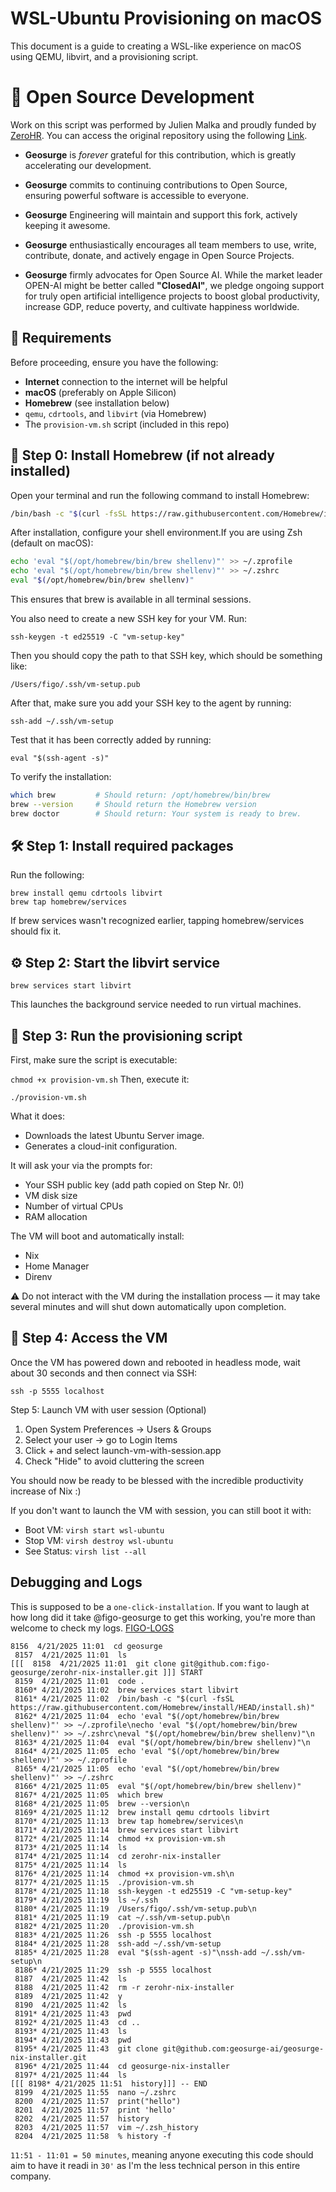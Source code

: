 # WSL-Ubuntu Provisioning on macOS

This document is a guide to creating a WSL-like experience on macOS using QEMU, libvirt, and a provisioning script.

# 👐 Open Source Development

Work on this script was performed by Julien Malka and proudly funded by [ZeroHR](https://app.zerohr.io). You can access the original repository using the following [Link](https://github.com/doma-engineering/zerohr-nix-installer).

- **Geosurge** is _forever_ grateful for this contribution, which is greatly accelerating our development.


- **Geosurge** commits to continuing contributions to Open Source, ensuring powerful software is accessible to everyone.


- **Geosurge** Engineering will maintain and support this fork, actively keeping it awesome.


- **Geosurge** enthusiastically encourages all team members to use, write, contribute, donate, and actively engage in Open Source Projects.


- **Geosurge** firmly advocates for Open Source AI. While the market leader OPEN-AI might be better called **"ClosedAI"**, we pledge ongoing support for truly open artificial intelligence projects to boost global productivity, increase GDP, reduce poverty, and cultivate happiness worldwide.


## 🚧 Requirements

Before proceeding, ensure you have the following:

- **Internet** connection to the internet will be helpful
- **macOS** (preferably on Apple Silicon)
- **Homebrew** (see installation below)
- `qemu`, `cdrtools`, and `libvirt` (via Homebrew)
- The `provision-vm.sh` script (included in this repo)

## 🧰 Step 0: Install Homebrew (if not already installed)

Open your terminal and run the following command to install Homebrew:

```sh
/bin/bash -c "$(curl -fsSL https://raw.githubusercontent.com/Homebrew/install/HEAD/install.sh)"
```

After installation, configure your shell environment.If you are using Zsh (default on macOS):

```bash
echo 'eval "$(/opt/homebrew/bin/brew shellenv)"' >> ~/.zprofile
echo 'eval "$(/opt/homebrew/bin/brew shellenv)"' >> ~/.zshrc
eval "$(/opt/homebrew/bin/brew shellenv)"
```
This ensures that brew is available in all terminal sessions.

You also need to create a new SSH key for your VM. Run:

`ssh-keygen -t ed25519 -C "vm-setup-key"`

Then you should copy the path to that SSH key, which should be something like:

`/Users/figo/.ssh/vm-setup.pub`


After that, make sure you add your SSH key to the agent by running:

`ssh-add ~/.ssh/vm-setup`

Test that it has been correctly added by running:

`eval "$(ssh-agent -s)"`

To verify the installation:

```sh
which brew         # Should return: /opt/homebrew/bin/brew
brew --version     # Should return the Homebrew version
brew doctor        # Should return: Your system is ready to brew.
```


## 🛠️ Step 1: Install required packages
Run the following:

```
brew install qemu cdrtools libvirt
brew tap homebrew/services
```

If brew services wasn't recognized earlier, tapping homebrew/services should fix it.

## ⚙️ Step 2: Start the libvirt service


`brew services start libvirt`


This launches the background service needed to run virtual machines.


## 📜 Step 3: Run the provisioning script

First, make sure the script is executable:

`chmod +x provision-vm.sh`
Then, execute it:

`./provision-vm.sh`

What it does:

- Downloads the latest Ubuntu Server image.
- Generates a cloud-init configuration.

It will ask your via the prompts for:

- Your SSH public key (add path copied on Step Nr. 0!)
- VM disk size
- Number of virtual CPUs
- RAM allocation


The VM will boot and automatically install:
- Nix
- Home Manager
- Direnv


⚠️ Do not interact with the VM during the installation process — it may take several minutes and will shut down automatically upon completion.


## 🔌 Step 4: Access the VM

Once the VM has powered down and rebooted in headless mode, wait about 30 seconds and then connect via SSH:

```
ssh -p 5555 localhost
```

Step 5: Launch VM with user session (Optional)

1. Open System Preferences → Users & Groups
2. Select your user → go to Login Items
3. Click + and select launch-vm-with-session.app
4. Check "Hide" to avoid cluttering the screen


You should now be ready to be blessed with the incredible productivity increase of Nix :)

If you don't want to launch the VM with session, you can still boot it with:

- Boot VM: `virsh start wsl-ubuntu`
- Stop VM: `virsh destroy wsl-ubuntu`
- See Status: `virsh list --all`

## Debugging and Logs

This is supposed to be a `one-click-installation`. If you want to laugh at how long did it take @figo-geosurge to get this working, you're more than welcome to check my logs. [FIGO-LOGS](https://gist.github.com/figo-geosurge/7ef755f470ed4e8f3866705cf0b11e0a)


```
8156  4/21/2025 11:01  cd geosurge
 8157  4/21/2025 11:01  ls
[[[  8158  4/21/2025 11:01  git clone git@github.com:figo-geosurge/zerohr-nix-installer.git ]]] START
 8159  4/21/2025 11:01  code .
 8160* 4/21/2025 11:02  brew services start libvirt
 8161* 4/21/2025 11:02  /bin/bash -c "$(curl -fsSL https://raw.githubusercontent.com/Homebrew/install/HEAD/install.sh)"
 8162* 4/21/2025 11:04  echo 'eval "$(/opt/homebrew/bin/brew shellenv)"' >> ~/.zprofile\necho 'eval "$(/opt/homebrew/bin/brew shellenv)"' >> ~/.zshrc\neval "$(/opt/homebrew/bin/brew shellenv)"\n
 8163* 4/21/2025 11:04  eval "$(/opt/homebrew/bin/brew shellenv)"\n
 8164* 4/21/2025 11:05  echo 'eval "$(/opt/homebrew/bin/brew shellenv)"' >> ~/.zprofile
 8165* 4/21/2025 11:05  echo 'eval "$(/opt/homebrew/bin/brew shellenv)"' >> ~/.zshrc
 8166* 4/21/2025 11:05  eval "$(/opt/homebrew/bin/brew shellenv)"
 8167* 4/21/2025 11:05  which brew
 8168* 4/21/2025 11:05  brew --version\n
 8169* 4/21/2025 11:12  brew install qemu cdrtools libvirt
 8170* 4/21/2025 11:13  brew tap homebrew/services\n
 8171* 4/21/2025 11:14  brew services start libvirt
 8172* 4/21/2025 11:14  chmod +x provision-vm.sh
 8173* 4/21/2025 11:14  ls
 8174* 4/21/2025 11:14  cd zerohr-nix-installer
 8175* 4/21/2025 11:14  ls
 8176* 4/21/2025 11:14  chmod +x provision-vm.sh\n
 8177* 4/21/2025 11:15  ./provision-vm.sh
 8178* 4/21/2025 11:18  ssh-keygen -t ed25519 -C "vm-setup-key"
 8179* 4/21/2025 11:19  ls ~/.ssh
 8180* 4/21/2025 11:19  /Users/figo/.ssh/vm-setup.pub\n
 8181* 4/21/2025 11:19  cat ~/.ssh/vm-setup.pub\n
 8182* 4/21/2025 11:20  ./provision-vm.sh
 8183* 4/21/2025 11:26  ssh -p 5555 localhost
 8184* 4/21/2025 11:28  ssh-add ~/.ssh/vm-setup
 8185* 4/21/2025 11:28  eval "$(ssh-agent -s)"\nssh-add ~/.ssh/vm-setup\n
 8186* 4/21/2025 11:29  ssh -p 5555 localhost
 8187  4/21/2025 11:42  ls
 8188  4/21/2025 11:42  rm -r zerohr-nix-installer
 8189  4/21/2025 11:42  y
 8190  4/21/2025 11:42  ls
 8191* 4/21/2025 11:43  pwd
 8192* 4/21/2025 11:43  cd ..
 8193* 4/21/2025 11:43  ls
 8194* 4/21/2025 11:43  pwd
 8195* 4/21/2025 11:43  git clone git@github.com:geosurge-ai/geosurge-nix-installer.git
 8196* 4/21/2025 11:44  cd geosurge-nix-installer
 8197* 4/21/2025 11:44  ls
[[[ 8198* 4/21/2025 11:51  history]]] -- END
 8199  4/21/2025 11:55  nano ~/.zshrc
 8200  4/21/2025 11:57  print("hello")
 8201  4/21/2025 11:57  print 'hello'
 8202  4/21/2025 11:57  history
 8203  4/21/2025 11:57  vim ~/.zsh_history
 8204  4/21/2025 11:58  % history -f
 ```

`11:51 - 11:01 = 50 minutes`, meaning anyone executing this code should aim to have it readi in `30'` as I'm the less technical person in this entire company.


